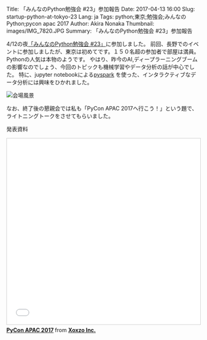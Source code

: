 Title: 「みんなのPython勉強会 #23」参加報告
Date: 2017-04-13 16:00 
Slug: startup-python-at-tokyo-23
Lang: ja
Tags: python;東京;勉強会;みんなのPython;pycon apac 2017
Author: Akira Nonaka
Thumbnail: images/IMG_7820.JPG
Summary: 「みんなのPython勉強会 #23」参加報告

4/12の夜[「みんなのPython勉強会 #23」](https://startpython.connpass.com/event/49884/)に参加しました。
前回、長野でのイベントに参加しましたが、東京は初めてです。１５０名超の参加者で部屋は満員。Pythonの人気は本物のようです。
やはり、昨今のAI,ディープラーニングブームの影響なのでしょう、今回のトピックも機械学習やデータ分析の話が中心でした。
特に、jupyter notebookによる[pyspark](https://spark.apache.org/docs/0.9.0/index.html)
を使った、インタラクティブなデータ分析には興味をひかれました。 

![会場風景]({filename}/images/IMG_7820.JPG)


なお、終了後の懇親会では私も「PyCon APAC 2017へ行こう！」という題で、ライトニングトークをさせてもらいました。

発表資料

<iframe src="//www.slideshare.net/slideshow/embed_code/key/3oeZ24AM3PCHHM" width="595" height="485" frameborder="0" marginwidth="0" marginheight="0" scrolling="no" style="border:1px solid #CCC; border-width:1px; margin-bottom:5px; max-width: 100%;" allowfullscreen> </iframe> <div style="margin-bottom:5px"> <strong> <a href="//www.slideshare.net/xoxzo/pycon-apac-2017-75035567" title="PyCon APAC 2017" target="_blank">PyCon APAC 2017</a> </strong> from <strong><a target="_blank" href="https://www.slideshare.net/xoxzo">Xoxzo Inc.</a></strong> </div>


